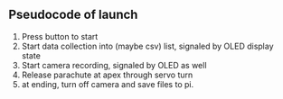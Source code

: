 ## Pseudocode of launch
1. Press button to start
2. Start data collection into (maybe csv) list, signaled by OLED display state
3. Start camera recording, signaled by OLED as well 
4. Release parachute at apex through servo turn
5. at ending, turn off camera and save files to pi. 
